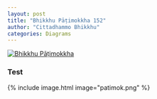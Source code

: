```yaml
---
layout: post
title: "Bhikkhu Pāṭimokkha 152"
author: "Cittadhammo Bhikkhu"
categories: Diagrams
---
```


[![Bhikkhu Pāṭimokkha](/assets/images/patimok.png)](/assets/maps/patimokkha.html)

### Test

{% include image.html image="patimok.png" %}


